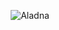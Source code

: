 <p align="center"><img src="https://github.com/aladna/media/blob/main/images/gh-banner.png?raw=true" alt="Aladna" /></p>
